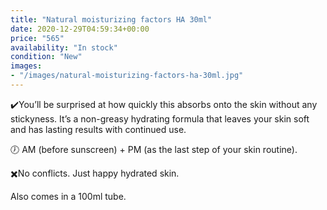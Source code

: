 ```yaml
---
title: "Natural moisturizing factors HA 30ml"
date: 2020-12-29T04:59:34+00:00
price: "565"
availability: "In stock"
condition: "New"
images:
- "/images/natural-moisturizing-factors-ha-30ml.jpg"
---
```



✔️You’ll be surprised at how quickly this absorbs onto the skin without any stickyness. It’s a non-greasy hydrating formula that leaves your skin soft and has lasting results with continued use.

🕖 AM (before sunscreen) + PM (as the last step of your skin routine).

✖️No conflicts. Just happy hydrated skin.

Also comes in a 100ml tube.

